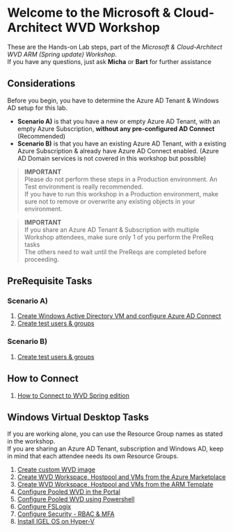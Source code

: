 # Welcome to the Microsoft & Cloud-Architect WVD Workshop

These are the Hands-on Lab steps, part of the *Microsoft & Cloud-Architect WVD ARM (Spring update) Workshop*.<br/>
If you have any questions, just ask **Micha** or **Bart** for further assistance<br/>

## Considerations

Before you begin, you have to determine the Azure AD Tenant & Windows AD setup for this lab.<br/>
 - **Scenario A)** is that you have a new or empty Azure AD Tenant, with an empty Azure Subscription, **without any pre-configured AD Connect** (Recommended)
 - **Scenario B)** is that you have an existing Azure AD Tenant, with a existing Azure Subscription & already have Azure AD Connect enabled. (Azure AD Domain services is not covered in this workshop but possible)

 > **IMPORTANT**<br/>
 > Please do not perform these steps in a Production environment. An Test environment is really recommended.<br/>
 > If you have to run this workshop in a Production environment, make sure not to remove or overwrite any existing objects in your environment.

 > **IMPORTANT**<br/>
 > If you share an Azure AD Tenant & Subscription with multiple Workshop attendees, make sure only 1 of you perform the PreReq tasks<br/>
 > The others need to wait until the PreReqs are completed before proceeding.

## PreRequisite Tasks
### Scenario A)
1. [Create Windows Active Directory VM and configure Azure AD Connect](/CA-Microsoft-WVD_ARM-Workshop/Create%20Windows%20Active%20Directory%20VM)
2. [Create test users & groups](/CA-Microsoft-WVD_ARM-Workshop/Create%20Test%20users%20and%20groups)

### Scenario B)
1. [Create test users & groups](/CA-Microsoft-WVD_ARM-Workshop/Create%20Test%20users%20and%20groups)

## How to Connect
1. [How to Connect to WVD Spring edition](/CA-Microsoft-WVD_ARM-Workshop/Connect%20to%20WVD)

## Windows Virtual Desktop Tasks
If you are working alone, you can use the Resource Group names as stated in the workshop.<br/>
If you are sharing an Azure AD Tenant, subscription and Windows AD, keep in mind that each attendee needs its own Resource Groups.

1. [Create custom WVD image](/CA-Microsoft-WVD_ARM-Workshop/Create%20custom%20WVD%20image)
2. [Create WVD Workspace, Hostpool and VMs from the Azure Marketplace](/CA-Microsoft-WVD_ARM-Workshop/Create%20WVD%20Hostpool%20and%20VM%20for%20Pooled%20usage)
3. [Create WVD Workspace, Hostpool and VMs from the ARM Template](/CA-Microsoft-WVD_ARM-Workshop/Create%20WVD%20Hostpool%20and%20VMs%20using%20the%20ARM%20Template)
4. [Configure Pooled WVD in the Portal](/CA-Microsoft-WVD_ARM-Workshop/Configure%20Pooled%20WVD)
5. [Configure Pooled WVD using Powershell](/CA-Microsoft-WVD_ARM-Workshop/Configure%20Personal%20WVD)
6. [Configure FSLogix](/CA-Microsoft-WVD_ARM-Workshop/Configure%20FSLogix)
7. [Configure Security - RBAC & MFA](/CA-Microsoft-WVD_ARM-Workshop/Configure%20Security%20-%20RBAC%20%26%20MFA)
8. [Install IGEL OS on Hyper-V](/CA-Microsoft-WVD_ARM-Workshop/Create%20Igel%20OS%20on%20HyperV)

<script type="text/javascript">
    setTimeout(function() { 
            document.getElementById("sidebar").style.display = "none";
            var x = document.getElementsByClassName('inner'); 
            x[0].style.width = "90%";
            var x = document.getElementsByTagName('h1'); 
            x[0].style.width = "90%";
            x[0].style.textAlign = "center"
            x[0].innerHTML = "Microsoft & Cloud-Architect WVD Workshop"
        }, 250);
</script>